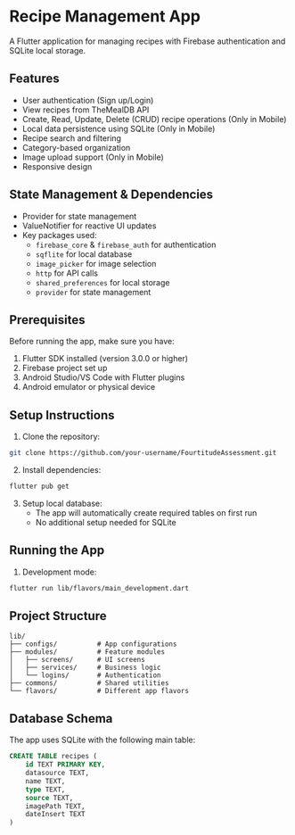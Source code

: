 # Recipe Management App

A Flutter application for managing recipes with Firebase authentication and SQLite local storage.

## Features

- User authentication (Sign up/Login)
- View recipes from TheMealDB API
- Create, Read, Update, Delete (CRUD) recipe operations (Only in Mobile)
- Local data persistence using SQLite (Only in Mobile)
- Recipe search and filtering
- Category-based organization
- Image upload support (Only in Mobile)
- Responsive design

## State Management & Dependencies

- Provider for state management
- ValueNotifier for reactive UI updates
- Key packages used:
  - `firebase_core` & `firebase_auth` for authentication
  - `sqflite` for local database
  - `image_picker` for image selection
  - `http` for API calls
  - `shared_preferences` for local storage
  - `provider` for state management

## Prerequisites

Before running the app, make sure you have:

1. Flutter SDK installed (version 3.0.0 or higher)
2. Firebase project set up
3. Android Studio/VS Code with Flutter plugins
4. Android emulator or physical device

## Setup Instructions

1. Clone the repository:
```bash
git clone https://github.com/your-username/FourtitudeAssessment.git
```

2. Install dependencies:
```bash
flutter pub get
```

3. Setup local database:
   - The app will automatically create required tables on first run
   - No additional setup needed for SQLite

## Running the App

1. Development mode:
```bash
flutter run lib/flavors/main_development.dart
```

## Project Structure

```
lib/
├── configs/          # App configurations
├── modules/          # Feature modules
│   ├── screens/      # UI screens
│   ├── services/     # Business logic
│   └── logins/       # Authentication
├── commons/          # Shared utilities
└── flavors/          # Different app flavors
```

## Database Schema

The app uses SQLite with the following main table:

```sql
CREATE TABLE recipes (
    id TEXT PRIMARY KEY,
    datasource TEXT,
    name TEXT,
    type TEXT,
    source TEXT,
    imagePath TEXT,
    dateInsert TEXT
)
```